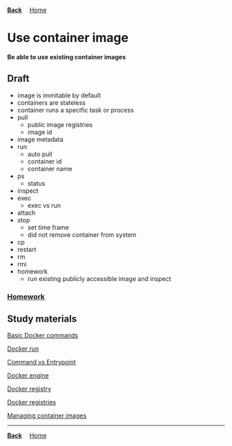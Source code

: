 **[Back](../README.md)**
&emsp;[Home](/README.md)

# Use container image

**Be able to use existing container images**

## Draft
- image is immitable by default
- containers are stateless
- container runs a specific task or process
- pull
  - public image registries
  - image id
- image metadata
- run
  - auto pull
  - container id
  - container name
- ps
  - status
- inspect
- exec
  - exec vs run
- attach
- stop
  - set time frame
  - did not remove container from system
- cp
- restart
- rm
- rmi
- homework
  - run existing publicly accessible image and inspect

### [Homework](./homework/README.md)

## Study materials

[Basic Docker commands](https://capgemini.udemy.com/course/learn-docker/learn/lecture/7894010#overview)

[Docker run](https://capgemini.udemy.com/course/learn-docker/learn/lecture/7894016#overview)

[Command vs Entrypoint](https://capgemini.udemy.com/course/learn-docker/learn/lecture/12485580#overview)

[Docker engine](https://capgemini.udemy.com/course/learn-docker/learn/lecture/15829078#overview)

[Docker registry](https://capgemini.udemy.com/course/learn-docker/learn/lecture/15829070#overview)

[Docker registries](https://capgemini.udemy.com/course/docker-tutorial/learn/lecture/16122825#overview)

[Managing container images](https://capgemini.udemy.com/course/docker-tutorial/learn/lecture/15836320#overview)

---
**[Back](../README.md)**
&emsp;[Home](/README.md)

